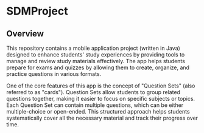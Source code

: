 # SDMProject

## Overview
This repository contains a mobile application project (written in Java) designed to enhance students' study experiences by providing tools to manage and review study materials effectively. 
The app helps students prepare for exams and quizzes by allowing them to create, organize, and practice questions in various formats.

One of the core features of this app is the concept of "Question Sets" (also referred to as "cards"). Question Sets allow students to group related questions together, making it easier to focus on specific subjects or topics. Each Question Set can contain multiple questions, which can be either multiple-choice or open-ended. This structured approach helps students systematically cover all the necessary material and track their progress over time.
